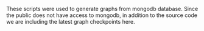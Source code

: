 These scripts were used to generate graphs from mongodb database. Since the public does not have access to mongodb, in addition to the source code we are including the latest graph checkpoints here.
